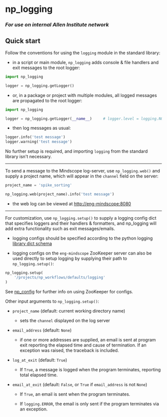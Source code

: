 # np_logging

### *For use on internal Allen Institute network*



## Quick start

Follow the conventions for using the `logging` module in the standard library:

 - in a script or main module, `np_logging` adds console & file handlers and exit messages to the root logger:

```python
import np_logging

logger = np_logging.getLogger()
```


 - or, in a package or project with multiple modules, all logged messages are propagated to the root logger:
```python
import np_logging

logger = np_logging.getLogger(__name__)     # logger.level = logging.NOTSET = 0
```


 - then log messages as usual:

```python 
logger.info('test message')
logger.warning('test message')
```


No further setup is required, and importing `logging`
from the standard library isn't necessary.


***


To send a message to the Mindscope log-server, use `np_logging.web()` and supply a project name, which will
appear in the 
`channel` field on the server:

```python
project_name = 'spike_sorting'

np_logging.web(project_name).info('test message')
```
- the web log can be viewed at [http://eng-mindscope:8080](http://eng-mindscope:8080)

***


For customization, use `np_logging.setup()` to supply a logging config dict that specifies
loggers and their handlers & formatters, and np_logging will add extra functionality such as exit messages/emails.

- logging configs should be specified according to the python logging [library dict schema](https://docs.python.org/3/library/logging.config.html#logging-config-dictschema)


- logging configs on the `eng-mindscope` ZooKeeper server can also be used directly to setup
  logging by supplying their path to `np_logging.setup()`:

```python
np_logging.setup(
    '/projects/np_workflows/defaults/logging'
)
```

See [np_config](https://github.com/AllenInstitute/np_config) for further info on using ZooKeeper
for configs.



Other input arguments to `np_logging.setup()`:

- `project_name` (default: current working directory name) 
  
    - sets the `channel` displayed on the log server

- `email_address` (default: `None`)
      
    - if one or more addresses are supplied, an email is sent at program exit reporting the
      elapsed time and cause of termination. If an exception was raised, the
      traceback is included.

- `log_at_exit` (default: `True`)

    - If `True`, a message is logged when the program terminates, reporting total
      elapsed time.

- `email_at_exit` (default: `False`, or `True` if `email_address` is not `None`)

    - If `True`, an email is sent when the program terminates.
      
    - If `logging.ERROR`, the email is only sent if the program terminates via an exception.


